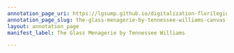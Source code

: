 ```yaml
---
annotation_page_uri: https://lgsump.github.io/digitalization-florilegium/annotations/the-glass-menagerie-by-tennessee-williams-canvas-1-1285-24199.json
annotation_page_slug: the-glass-menagerie-by-tennessee-williams-canvas-1-1285-24199
layout: annotation_page
manifest_label: The Glass Menagerie by Tennessee Williams

---
```

